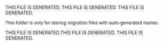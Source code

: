 THIS FILE IS GENERATED. THIS FILE IS GENERATED. THIS FILE IS GENERATED.

This folder is only for storing migration files with auto-generated names.

THIS FILE IS GENERATED.THIS FILE IS GENERATED. THIS FILE IS GENERATED.
          